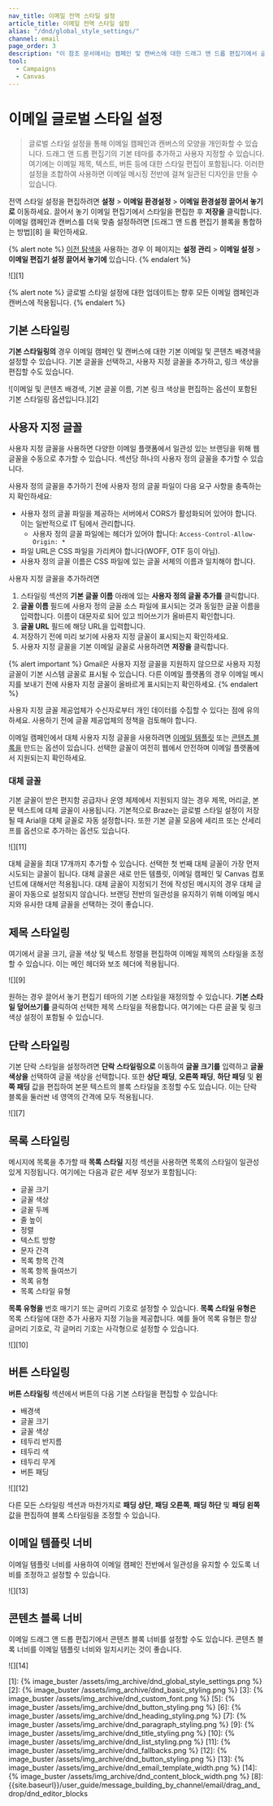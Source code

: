 ```yaml
---
nav_title: 이메일 전역 스타일 설정
article_title: 이메일 전역 스타일 설정
alias: "/dnd/global_style_settings/"
channel: email
page_order: 3
description: "이 참조 문서에서는 캠페인 및 캔버스에 대한 드래그 앤 드롭 편집기에서 글로벌 이메일 스타일 설정을 설정하는 방법에 대해 설명합니다."
tool: 
  - Campaigns
  - Canvas
---
```


# 이메일 글로벌 스타일 설정

> 글로벌 스타일 설정을 통해 이메일 캠페인과 캔버스의 모양을 개인화할 수 있습니다. 드래그 앤 드롭 편집기의 기본 테마를 추가하고 사용자 지정할 수 있습니다. 여기에는 이메일 제목, 텍스트, 버튼 등에 대한 스타일 편집이 포함됩니다. 이러한 설정을 조합하여 사용하면 이메일 메시징 전반에 걸쳐 일관된 디자인을 만들 수 있습니다.

전역 스타일 설정을 편집하려면 **설정** > **이메일 환경설정** > **이메일 환경설정 끌어서 놓기로** 이동하세요. 끌어서 놓기 이메일 편집기에서 스타일을 편집한 후 **저장을** 클릭합니다. 이메일 캠페인과 캔버스를 더욱 맞춤 설정하려면 \[드래그 앤 드롭 편집기 블록을 통합하는 방법][8] 을 확인하세요.

{% alert note %}
[이전 탐색을]({{site.baseurl}}/navigation) 사용하는 경우 이 페이지는 **설정 관리** > **이메일 설정** > **이메일 편집기 설정 끌어서 놓기에** 있습니다.
{% endalert %}

![][1]

{% alert note %}
글로벌 스타일 설정에 대한 업데이트는 향후 모든 이메일 캠페인과 캔버스에 적용됩니다.
{% endalert %} 

## 기본 스타일링 

**기본 스타일링의** 경우 이메일 캠페인 및 캔버스에 대한 기본 이메일 및 콘텐츠 배경색을 설정할 수 있습니다. 기본 글꼴을 선택하고, 사용자 지정 글꼴을 추가하고, 링크 색상을 편집할 수도 있습니다.

![이메일 및 콘텐츠 배경색, 기본 글꼴 이름, 기본 링크 색상을 편집하는 옵션이 포함된 기본 스타일링 옵션입니다.][2] 

## 사용자 지정 글꼴

사용자 지정 글꼴을 사용하면 다양한 이메일 플랫폼에서 일관성 있는 브랜딩을 위해 웹 글꼴을 수동으로 추가할 수 있습니다. 섹션당 하나의 사용자 정의 글꼴을 추가할 수 있습니다. 

사용자 정의 글꼴을 추가하기 전에 사용자 정의 글꼴 파일이 다음 요구 사항을 충족하는지 확인하세요:

- 사용자 정의 글꼴 파일을 제공하는 서버에서 CORS가 활성화되어 있어야 합니다. 이는 일반적으로 IT 팀에서 관리합니다. 
  - 사용자 정의 글꼴 파일에는 헤더가 있어야 합니다: `Access-Control-Allow-Origin: *`
- 파일 URL은 CSS 파일을 가리켜야 합니다(WOFF, OTF 등이 아님).
- 사용자 정의 글꼴 이름은 CSS 파일에 있는 글꼴 서체의 이름과 일치해야 합니다.

사용자 지정 글꼴을 추가하려면

1. 스타일링 섹션의 **기본 글꼴 이름** 아래에 있는 **사용자 정의 글꼴 추가를** 클릭합니다.
2. **글꼴 이름** 필드에 사용자 정의 글꼴 소스 파일에 표시되는 것과 동일한 글꼴 이름을 입력합니다. 이름이 대문자로 되어 있고 띄어쓰기가 올바른지 확인합니다. 
3. **글꼴 URL** 필드에 해당 URL을 입력합니다.
4. 저장하기 전에 미리 보기에 사용자 지정 글꼴이 표시되는지 확인하세요. 
5. 사용자 지정 글꼴을 기본 이메일 글꼴로 사용하려면 **저장을** 클릭합니다. 

{% alert important %}
Gmail은 사용자 지정 글꼴을 지원하지 않으므로 사용자 지정 글꼴이 기본 시스템 글꼴로 표시될 수 있습니다. 다른 이메일 플랫폼의 경우 이메일 메시지를 보내기 전에 사용자 지정 글꼴이 올바르게 표시되는지 확인하세요.
{% endalert %}

사용자 지정 글꼴 제공업체가 수신자로부터 개인 데이터를 수집할 수 있다는 점에 유의하세요. 사용하기 전에 글꼴 제공업체의 정책을 검토해야 합니다.

이메일 캠페인에서 대체 사용자 지정 글꼴을 사용하려면 [이메일 템플릿]({{site.baseurl}}/user_guide/message_building_by_channel/email/templates/email_template/) 또는 [콘텐츠 블록을]({{site.baseurl}}/user_guide/message_building_by_channel/email/drag_and_drop/dnd_content_blocks/) 만드는 옵션이 있습니다. 선택한 글꼴이 여전히 웹에서 안전하며 이메일 플랫폼에서 지원되는지 확인하세요. 

### 대체 글꼴

기본 글꼴이 받은 편지함 공급자나 운영 체제에서 지원되지 않는 경우 제목, 머리글, 본문 텍스트에 대체 글꼴이 사용됩니다. 기본적으로 Braze는 글로벌 스타일 설정이 저장될 때 Arial을 대체 글꼴로 자동 설정합니다. 또한 기본 글꼴 모음에 세리프 또는 산세리프를 옵션으로 추가하는 옵션도 있습니다.

![][11]

대체 글꼴을 최대 17개까지 추가할 수 있습니다. 선택한 첫 번째 대체 글꼴이 가장 먼저 시도되는 글꼴이 됩니다. 대체 글꼴은 새로 만든 템플릿, 이메일 캠페인 및 Canvas 컴포넌트에 대해서만 적용됩니다. 대체 글꼴이 지정되기 전에 작성된 메시지의 경우 대체 글꼴이 자동으로 설정되지 않습니다. 브랜딩 전반의 일관성을 유지하기 위해 이메일 메시지와 유사한 대체 글꼴을 선택하는 것이 좋습니다.

## 제목 스타일링

여기에서 글꼴 크기, 글꼴 색상 및 텍스트 정렬을 편집하여 이메일 제목의 스타일을 조정할 수 있습니다. 이는 메인 헤더와 보조 헤더에 적용됩니다. 

![][9]

원하는 경우 끌어서 놓기 편집기 테마의 기본 스타일을 재정의할 수 있습니다. **기본 스타일 덮어쓰기를** 클릭하여 선택한 제목 스타일을 적용합니다. 여기에는 다른 글꼴 및 링크 색상 설정이 포함될 수 있습니다.

## 단락 스타일링

기본 단락 스타일을 설정하려면 **단락 스타일링으로** 이동하여 **글꼴 크기를** 입력하고 **글꼴 색상을** 선택하여 글꼴 색상을 선택합니다. 또한 **상단 패딩**, **오른쪽 패딩**, **하단 패딩** 및 **왼쪽 패딩** 값을 편집하여 본문 텍스트의 블록 스타일을 조정할 수도 있습니다. 이는 단락 블록을 둘러싼 네 영역의 간격에 모두 적용됩니다.

![][7]

## 목록 스타일링

메시지에 목록을 추가할 때 **목록 스타일** 지정 섹션을 사용하면 목록의 스타일이 일관성 있게 지정됩니다. 여기에는 다음과 같은 세부 정보가 포함됩니다: 

- 글꼴 크기
- 글꼴 색상
- 글꼴 두께
- 줄 높이
- 정렬
- 텍스트 방향
- 문자 간격
- 목록 항목 간격
- 목록 항목 들여쓰기
- 목록 유형
- 목록 스타일 유형

**목록 유형을** 번호 매기기 또는 글머리 기호로 설정할 수 있습니다. **목록 스타일 유형은** 목록 스타일에 대한 추가 사용자 지정 기능을 제공합니다. 예를 들어 목록 유형은 항상 글머리 기호로, 각 글머리 기호는 사각형으로 설정할 수 있습니다.  

![][10]

## 버튼 스타일링

**버튼 스타일링** 섹션에서 버튼의 다음 기본 스타일을 편집할 수 있습니다:
- 배경색
- 글꼴 크기
- 글꼴 색상
- 테두리 반지름
- 테두리 색
- 테두리 무게
- 버튼 패딩

![][12]

다른 모든 스타일링 섹션과 마찬가지로 **패딩 상단**, **패딩 오른쪽**, **패딩 하단** 및 **패딩 왼쪽** 값을 편집하여 블록 스타일링을 조정할 수 있습니다.

## 이메일 템플릿 너비

이메일 템플릿 너비를 사용하여 이메일 캠페인 전반에서 일관성을 유지할 수 있도록 너비를 조정하고 설정할 수 있습니다. 

![][13]

## 콘텐츠 블록 너비

이메일 드래그 앤 드롭 편집기에서 콘텐츠 블록 너비를 설정할 수도 있습니다. 콘텐츠 블록 너비를 이메일 템플릿 너비와 일치시키는 것이 좋습니다.

![][14]


[1]: {% image_buster /assets/img_archive/dnd_global_style_settings.png %}
[2]: {% image_buster /assets/img_archive/dnd_basic_styling.png %}
[3]: {% image_buster /assets/img_archive/dnd_custom_font.png %}
[5]: {% image_buster /assets/img_archive/dnd_button_styling.png %}
[6]: {% image_buster /assets/img_archive/dnd_heading_styling.png %}
[7]: {% image_buster /assets/img_archive/dnd_paragraph_styling.png %}
[9]: {% image_buster /assets/img_archive/dnd_title_styling.png %}
[10]: {% image_buster /assets/img_archive/dnd_list_styling.png %}
[11]: {% image_buster /assets/img_archive/dnd_fallbacks.png %}
[12]: {% image_buster /assets/img_archive/dnd_button_styling.png %}
[13]: {% image_buster /assets/img_archive/dnd_email_template_width.png %}
[14]: {% image_buster /assets/img_archive/dnd_content_block_width.png %}
[8]: {{site.baseurl}}/user_guide/message_building_by_channel/email/drag_and_drop/dnd_editor_blocks
